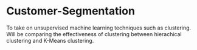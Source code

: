 # Customer-Segmentation
To take on unsupervised machine learning techniques such as clustering. Will be comparing the effectiveness of clustering between hierachical clustering and K-Means clustering. 

